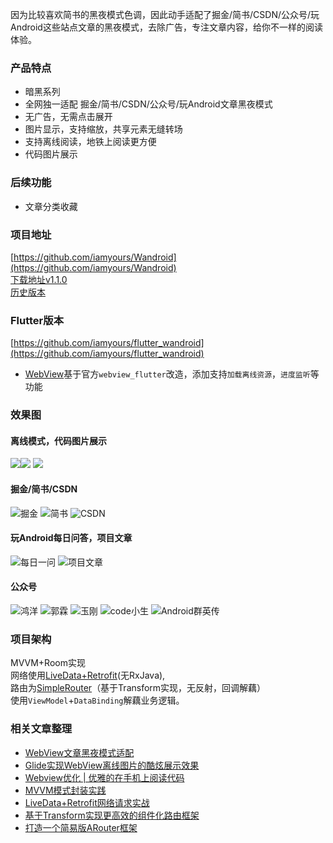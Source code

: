因为比较喜欢简书的黑夜模式色调，因此动手适配了掘金/简书/CSDN/公众号/玩Android这些站点文章的黑夜模式，去除广告，专注文章内容，给你不一样的阅读体验。

### 产品特点
- 暗黑系列
- 全网独一适配 掘金/简书/CSDN/公众号/玩Android文章黑夜模式
- 无广告，无需点击展开
- 图片显示，支持缩放，共享元素无缝转场
- 支持离线阅读，地铁上阅读更方便
- 代码图片展示
### 后续功能
- 文章分类收藏


### 项目地址
[https://github.com/iamyours/Wandroid](https://github.com/iamyours/Wandroid)<br/>
[下载地址v1.1.0](https://github.com/iamyours/Wandroid/releases/download/v1.1.0/v1.1.0.apk)<br/>
[历史版本](https://github.com/iamyours/Wandroid/releases)<br/>

### Flutter版本
[https://github.com/iamyours/flutter_wandroid](https://github.com/iamyours/flutter_wandroid)
- [WebView](https://github.com/iamyours/webview_flutter)基于官方`webview_flutter`改造，添加支持`加载离线资源`，`进度监听`等功能

### 效果图
#### 离线模式，代码图片展示
<img src="https://github.com/iamyours/Wandroid/raw/master/screen/offline-image.gif" style="max-width:33%;width:%33;"/><img src="https://github.com/iamyours/Wandroid/raw/master/screen/code1.gif" style="max-width:33%;width:%33;"/> <img src="https://github.com/iamyours/Wandroid/raw/master/screen/code2.gif" style="max-width:33%;width:%33;"/>

#### 掘金/简书/CSDN
![掘金](https://github.com/iamyours/Wandroid/raw/master/screen/juejin.gif)
![简书](https://github.com/iamyours/Wandroid/blob/master/screen/jianshu.gif)
![CSDN](https://github.com/iamyours/Wandroid/raw/master/screen/csdn.gif)
#### 玩Android每日问答，项目文章
![每日一问](https://github.com/iamyours/Wandroid/raw/master/screen/wenda.gif)
![项目文章](https://github.com/iamyours/Wandroid/raw/master/screen/project.gif)
#### 公众号
![鸿洋](https://github.com/iamyours/Wandroid/raw/master/screen/wx-hongyang.gif)
![郭霖](https://github.com/iamyours/Wandroid/raw/master/screen/wx-guolin.gif)
![玉刚](https://github.com/iamyours/Wandroid/raw/master/screen/wx-yugang.gif)
![code小生](https://github.com/iamyours/Wandroid/raw/master/screen/wx-code.gif)
![Android群英传](https://github.com/iamyours/Wandroid/raw/master/screen/wx-qunyingzhuan.gif)

### 项目架构
MVVM+Room实现<br/>
网络使用[LiveData+Retrofit](https://juejin.im/post/5d56497f518825107c565d88)(无RxJava),<br/>
路由为[SimpleRouter](https://github.com/iamyours/SimpleRouter)（基于Transform实现，无反射，回调解藕）<br/>
使用`ViewModel`+`DataBinding`解藕业务逻辑。<br/>

### 相关文章整理
- [WebView文章黑夜模式适配](https://juejin.im/post/5d8655535188253f74438ae9)<br/>
- [Glide实现WebView离线图片的酷炫展示效果](https://juejin.im/post/5ef717966fb9a07e99508933)<br/>
- [Webview优化 | 优雅的在手机上阅读代码](https://juejin.im/post/5efffa20e51d4534714aa7e7)<br/>
- [MVVM模式封装实践](https://juejin.im/post/5d764e54e51d4561d044cd4b)<br/>
- [LiveData+Retrofit网络请求实战](https://juejin.im/post/5d56497f518825107c565d88)<br/>
- [基于Transform实现更高效的组件化路由框架](https://juejin.im/post/5cf35bde6fb9a07ed440e99a)<br/>
- [打造一个简易版ARouter框架](https://juejin.im/post/5cecce216fb9a07f04202904)<br/>

